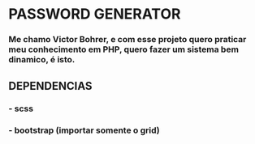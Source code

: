 # PASSWORD GENERATOR
### Me chamo Victor Bohrer, e com esse projeto quero praticar meu conhecimento em PHP, quero fazer um sistema bem dinamico, é isto.
## DEPENDENCIAS
### - scss
### - bootstrap (importar somente o grid)
###
